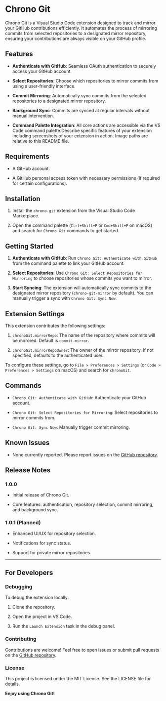# Chrono Git

Chrono Git is a Visual Studio Code extension designed to track and mirror your GitHub contributions efficiently. It automates the process of mirroring commits from selected repositories to a designated mirror repository, ensuring your contributions are always visible on your GitHub profile.

## Features

* **Authenticate with GitHub**: Seamless OAuth authentication to securely access your GitHub account.

* **Select Repositories**: Choose which repositories to mirror commits from using a user-friendly interface.

* **Commit Mirroring**: Automatically sync commits from the selected repositories to a designated mirror repository.

* **Background Sync**: Commits are synced at regular intervals without manual intervention.

* **Command Palette Integration**: All core actions are accessible via the VS Code command palette.Describe specific features of your extension including screenshots of your extension in action. Image paths are relative to this README file.

<!-- For example if there is an image subfolder under your extension project workspace:

\!\[feature X\]\(images/feature-x.png\)

> Tip: Many popular extensions utilize animations. This is an excellent way to show off your extension! We recommend short, focused animations that are easy to follow. -->

## Requirements

* A GitHub account.

* A GitHub personal access token with necessary permissions (if required for certain configurations).

<!-- If you have any requirements or dependencies, add a section describing those and how to install and configure them. -->

## Installation

1. Install the `chrono-git` extension from the Visual Studio Code Marketplace.

2. Open the command palette (`Ctrl+Shift+P` or `Cmd+Shift+P` on macOS) and search for `Chrono Git` commands to get started.

## Getting Started

1. **Authenticate with GitHub**: Run `Chrono Git: Authenticate with GitHub` from the command palette to link your GitHub account.

2. **Select Repositories**: Use `Chrono Git: Select Repositories for Mirroring` to choose repositories whose commits you want to mirror.

3. **Start Syncing**: The extension will automatically sync commits to the designated mirror repository (`chrono-git-mirror` by default). You can manually trigger a sync with `Chrono Git: Sync Now`.

## Extension Settings

This extension contributes the following settings:

1. `chronoGit.mirrorRepo`: The name of the repository where commits will be mirrored. Default is `commit-mirror`.

2. `chronoGit.mirrorRepoOwner`: The owner of the mirror repository. If not specified, defaults to the authenticated user.

To configure these settings, go to `File > Preferences > Settings` (or `Code > Preferences > Settings` on macOS) and search for `chronoGit`.

<!-- Include if your extension adds any VS Code settings through the `contributes.configuration` extension point. -->

<!-- For example:

This extension contributes the following settings:

* `myExtension.enable`: Enable/disable this extension.
* `myExtension.thing`: Set to `blah` to do something. -->

## Commands

* `Chrono Git: Authenticate with GitHub`: Authenticate your GitHub account.

* `Chrono Git: Select Repositories for Mirroring`: Select repositories to mirror commits from.

* `Chrono Git: Sync Now`: Manually trigger commit mirroring.

## Known Issues

* None currently reported. Please report issues on the [GitHub repository](https://github.com/anuraginbytes/chrono-git).

<!-- Calling out known issues can help limit users opening duplicate issues against your extension. -->

## Release Notes

<!-- Users appreciate release notes as you update your extension. -->

### 1.0.0

* Initial release of Chrono Git.

* Core features: authentication, repository selection, commit mirroring, and background sync.

<!-- Initial release of ... -->

### 1.0.1 (Planned)

* Enhanced UI/UX for repository selection.

* Notifications for sync status.

* Support for private mirror repositories.

<!-- Fixed issue #. -->

<!-- ### 1.1.0

Added features X, Y, and Z. -->

---

## For Developers

### Debugging

To debug the extension locally:

1. Clone the repository.

2. Open the project in VS Code.

3. Run the `Launch Extension` task in the debug panel.

### Contributing

Contributions are welcome! Feel free to open issues or submit pull requests on the [GitHub repository](https://github.com/anuraginbytes/chrono-git).

### License

This project is licensed under the MIT License. See the LICENSE file for details.

**Enjoy using Chrono Git!**
